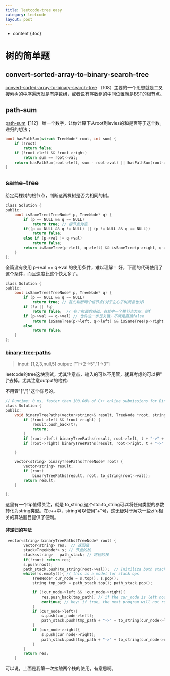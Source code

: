 ```yaml
---
title: leetcode-tree easy
category: leetcode
layout: post
---
```

* content
{:toc}

# 树的简单题

## convert-sorted-array-to-binary-search-tree
[convert-sorted-array-to-binary-search-tree](https://leetcode.com/problems/convert-sorted-array-to-binary-search-tree) （108）主要的一个思想就是二叉搜索树的中序遍历就是有序数组，或者说有序数组的中间位置就是BST的根节点。

## path-sum
[path-sum](https://leetcode.com/problems/path-sum)【112】
给一个数字，让你计算下从root到levies的和是否等于这个数。递归的想法；
```c
bool hasPathSum(struct TreeNode* root, int sum) {
    if (!root)
        return false;
    if (!root->left && !root->right)
        return sum == root->val;
    return hasPathSum(root->left, sum - root->val) || hasPathSum(root->right, sum - root->val);
}
```

## same-tree
给定两棵树的根节点，判断这两棵树是否为相同的树。

```c
class Solution {
public:
    bool isSameTree(TreeNode* p, TreeNode* q) {
        if (p == NULL && q == NULL)
            return true; // 根节点为空
        if((p == NULL && q != NULL) || (p != NULL && q == NULL))
            return false;
        else if (p->val != q->val)
            return false;
        return isSameTree(p->left, q->left) && isSameTree(p->right, q->right);
    }
};
```
全篇没有使用 p->val == q->val 的使用条件，难以理解！ 好，下面的代码使用了这个条件，而且速度比这个快太多了。

```c
class Solution {
public:
    bool isSameTree(TreeNode* p, TreeNode* q) {
        if (p == NULL && q == NULL)
            return true; // 首先判断两个根节点(对于左右子树而言也对)
        if (!p || !q)
            return false;  // 有了前面的基础，有其中一个根节点为空，则f
        if (p->val == q->val) // 也许这一步是关键，不满足直接false
            return isSameTree(p->left, q->left) && isSameTree(p->right, q->right);
        else
            return false;
    }
};
```

### [binary-tree-paths](https://leetcode.com/problems/binary-tree-paths/)

> input: [1,2,3,null,5]
> output: ["1->2->5","1->3"]

leetcode的tree这块测试，尤其注意点，输入的可以不用管，就算考虑的可以把"["去掉。尤其注意output的格式:

不用管"[","]"这个符号的。

```c
// Runtime: 0 ms, faster than 100.00% of C++ online submissions for Binary Tree Paths.
class Solution {
public:
    void binaryTreePaths(vector<string>& result, TreeNode *root, string t){
        if (!root->left && !root->right) {
            result.push_back(t);
            return;
        }
        if (root->left) binaryTreePaths(result, root->left, t + "->" + to_string(root->left->val));
        if (root->right) binaryTreePaths(result, root->right, t + "->" + to_string(root->right->val));

    }

    vector<string> binaryTreePaths(TreeNode* root) {
        vector<string> result;
        if (root)
            binaryTreePaths(result, root, to_string(root->val));
        return result;
    }

};
```

这里有一个tip值得关注，就是 to_string,这个std::to_string可以将任何类型的参数转化为string类型。在c++中，string可以使用"+"号，这无疑对于解决一些zifu相关的算法题目提供了便利。

#### 非递归的写法

```c
 vector<string> binaryTreePaths(TreeNode* root) {
        vector<string> res;  // 返回值
        stack<TreeNode*> s; // 节点的栈
        stack<string>   path_stack; // 路径的栈
        if(!root) return res;
        s.push(root);
        path_stack.push(to_string(root->val));  // Initiliza both stack to run it.
        while(!s.empty()){ // this is a model for stack ops
            TreeNode* cur_node = s.top(); s.pop();
            string tmp_path = path_stack.top(); path_stack.pop();

            if (!cur_node->left && !cur_node->right){
                res.push_back(tmp_path); // if the cur_node is left node, then push stack to res
                continue; // key: if true, the next program will not run
            }
            if (cur_node->left){
                s.push(cur_node->left);
                path_stack.push(tmp_path + "->" + to_string(cur_node->left->val));
            }
            if (cur_node->right){
                s.push(cur_node->right);
                path_stack.push(tmp_path + "->" + to_string(cur_node->right->val));
            }
        }
        return res;
    }
```

可以说，上面是我第一次接触两个栈的使用，有意思啊。
